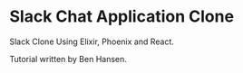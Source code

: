 # Slack Chat Application Clone
Slack Clone Using Elixir, Phoenix and React.

Tutorial written by Ben Hansen.
